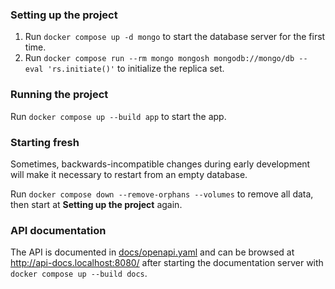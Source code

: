 ### Setting up the project

1. Run `docker compose up -d mongo` to start the database server for the first time.
2. Run `docker compose run --rm mongo mongosh mongodb://mongo/db --eval 'rs.initiate()'` to initialize the replica set.


### Running the project

Run `docker compose up --build app` to start the app.


### Starting fresh

Sometimes, backwards-incompatible changes during early development will make it necessary to restart from an empty database.

Run `docker compose down --remove-orphans --volumes` to remove all data, then start at **Setting up the project** again.


### API documentation

The API is documented in [docs/openapi.yaml](docs/openapi.yaml) and can be browsed at <http://api-docs.localhost:8080/> after starting the documentation server with `docker compose up --build docs`.
